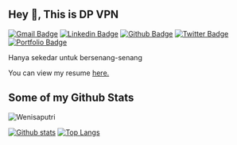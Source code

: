 ## Hey 👋, This is DP VPN
[![Gmail Badge](https://img.shields.io/badge/-gratisan009@gmail.com-c14438?style=flat&logo=Gmail&logoColor=white&link=mailto:gratisan009@gmail.com)](mailto:gratisan009@gmail.com) 
[![Linkedin Badge](https://img.shields.io/badge/-gratisan009@gmail.com-0072b1?style=flat&logo=Linkedin&logoColor=white&link=https://www.linkedin.com/in/gratisan009@gmail.com/)](https://www.linkedin.com/in/gratisan009@gmail.com/) [![Github Badge](https://img.shields.io/badge/-Wenisaputri-grey?style=flat&logo=github&logoColor=white&link=https://github.com/Wenisaputri/)](https://www.github.com/Wenisaputri/) [![Twitter Badge](https://img.shields.io/badge/-gratisan009@gmail.com-00acee?style=flat&logo=twitter&logoColor=white&link=https://twitter.com/gratisan009@gmail.com/)](https://www.twitter.com/gratisan009@gmail.com/) [![Portfolio Badge](https://img.shields.io/badge/portfolio-web-blue?style=flat&link=gratisan009@gmail.com/)](gratisan009@gmail.com/) <p align='left'>Hanya sekedar untuk bersenang-senang</p><p align='left'> You can view my resume <a href='https://queenssh.tk ' target=_blank><u>here</u>.</a></p>
## Some of my Github Stats
<p align=left> <img src=https://komarev.com/ghpvc/?username=Wenisaputri alt=Wenisaputri /> </p>

[![Github stats](https://github-readme-stats.vercel.app/api?username=Wenisaputri&show_icons=true&include_all_commits=true&theme=chartreuse-dark)](https://github.com/Gugun09/github-readme-stats)
[![Top Langs](https://github-readme-stats.vercel.app/api/top-langs/?username=Wenisaputri&layout=compact)](https://github.com/Wenisaputri/github-readme-stats)
